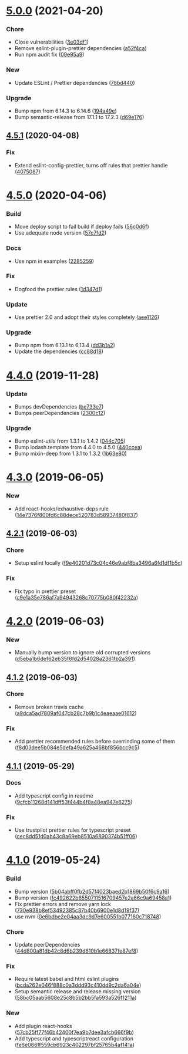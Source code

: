 # [5.0.0](https://github.com/trustpilot/node-eslint-config/compare/v4.5.1...v5.0.0) (2021-04-20)


### Chore

* Close vulnerabilities ([3e03df1](https://github.com/trustpilot/node-eslint-config/commit/3e03df128321e943fe3391e5ac49449a168a205c))
* Remove eslint-plugin-prettier dependencies ([a52f4ca](https://github.com/trustpilot/node-eslint-config/commit/a52f4ca0ee483f80bec80f56e5d05fbf75f842ac))
* Run npm audit fix ([09e95a9](https://github.com/trustpilot/node-eslint-config/commit/09e95a9ab3a7db85eb726a1a6ddf99c0aa551b3e))

### New

* Update ESLint / Prettier dependencies ([78bd440](https://github.com/trustpilot/node-eslint-config/commit/78bd44065cd42cf8191a6f36515e1ecb9b8d4919))

### Upgrade

* Bump npm from 6.14.3 to 6.14.6 ([194a49e](https://github.com/trustpilot/node-eslint-config/commit/194a49e2cbcc9783353dbfb77ae44a9eb18f2a9f))
* Bump semantic-release from 17.1.1 to 17.2.3 ([d69e176](https://github.com/trustpilot/node-eslint-config/commit/d69e1760c91c21adcb619cca30a1c0a07aac689e))

## [4.5.1](https://github.com/trustpilot/node-eslint-config/compare/v4.5.0...v4.5.1) (2020-04-08)


### Fix

* Extend eslint-config-prettier, turns off rules that prettier handle ([4075087](https://github.com/trustpilot/node-eslint-config/commit/407508724e011be25f91e3bfcd86dccf80da424c))

# [4.5.0](https://github.com/trustpilot/node-eslint-config/compare/v4.4.0...v4.5.0) (2020-04-06)


### Build

* Move deploy script to fail build if deploy fails ([56c0d6f](https://github.com/trustpilot/node-eslint-config/commit/56c0d6ff97d9c9912cc2d7e208446fb541222ead))
* Use adequate node version ([57c7fd2](https://github.com/trustpilot/node-eslint-config/commit/57c7fd21c22ee9abf199d8cce04c1059ea202704))

### Docs

* Use npm in examples ([2285259](https://github.com/trustpilot/node-eslint-config/commit/2285259fb13b35def28a3432ad73da813455a895))

### Fix

* Dogfood the prettier rules ([1d347d1](https://github.com/trustpilot/node-eslint-config/commit/1d347d17d655c4ac65768f80165d05033ac60025))

### Update

* Use prettier 2.0 and adopt their styles completely ([aee1126](https://github.com/trustpilot/node-eslint-config/commit/aee1126f14729a28a618b48c95dd103b6fb794ee))

### Upgrade

* Bump npm from 6.13.1 to 6.13.4 ([dd3b1a2](https://github.com/trustpilot/node-eslint-config/commit/dd3b1a2dd787c89de6ad7fba24541c221054d0c8))
* Update the dependencies ([cc88d18](https://github.com/trustpilot/node-eslint-config/commit/cc88d1897e49ea0553f56c906b724309f5c60a3d))

# [4.4.0](https://github.com/trustpilot/node-eslint-config/compare/v4.3.0...v4.4.0) (2019-11-28)


### Update

* Bumps devDependencies ([be733e7](https://github.com/trustpilot/node-eslint-config/commit/be733e7c28e1e2968a691b87d36fee74af459cf2))
* Bumps peerDependencies ([2300c12](https://github.com/trustpilot/node-eslint-config/commit/2300c12ca57424e13020f4103140df336172c224))

### Upgrade

* Bump eslint-utils from 1.3.1 to 1.4.2 ([044c705](https://github.com/trustpilot/node-eslint-config/commit/044c705e31ede3c3cf7b3c5c599eba8e7a7ce951))
* Bump lodash.template from 4.4.0 to 4.5.0 ([440ccea](https://github.com/trustpilot/node-eslint-config/commit/440ccea87e9a17ab7c472718f1e907a4e34c9a17))
* Bump mixin-deep from 1.3.1 to 1.3.2 ([1b63e80](https://github.com/trustpilot/node-eslint-config/commit/1b63e80938b8fcc1f6230ae439ad90645dd9d72f))

# [4.3.0](https://github.com/trustpilot/node-eslint-config/compare/v4.2.1...v4.3.0) (2019-06-05)


### New

* Add react-hooks/exhaustive-deps rule ([14e7376f800fd6c88dece520783d58937480f837](https://github.com/trustpilot/node-eslint-config/commit/14e7376f800fd6c88dece520783d58937480f837))

## [4.2.1](https://github.com/trustpilot/node-eslint-config/compare/v4.2.0...v4.2.1) (2019-06-03)


### Chore

* Setup eslint locally ([f9e40201d73c04c46e9abf8ba3496a6fd1df1b5c](https://github.com/trustpilot/node-eslint-config/commit/f9e40201d73c04c46e9abf8ba3496a6fd1df1b5c))

### Fix

* Fix typo in prettier preset ([c9e1a35e786af7a94943268c70775b080f42232a](https://github.com/trustpilot/node-eslint-config/commit/c9e1a35e786af7a94943268c70775b080f42232a))

# [4.2.0](https://github.com/trustpilot/node-eslint-config/compare/v4.1.2...v4.2.0) (2019-06-03)


### New

* Manually bump version to ignore old corrupted versions ([d5eba1b6def62eb35f6fd2d54028a2361fb2a391](https://github.com/trustpilot/node-eslint-config/commit/d5eba1b6def62eb35f6fd2d54028a2361fb2a391))

## [4.1.2](https://github.com/trustpilot/node-eslint-config/compare/v4.1.1...v4.1.2) (2019-06-03)


### Chore

* Remove broken travis cache ([a9dca5ad7809af047cb28c7b9b1c4eaeaae01612](https://github.com/trustpilot/node-eslint-config/commit/a9dca5ad7809af047cb28c7b9b1c4eaeaae01612))

### Fix

* Add prettier recommended rules before overrinding some of them ([f8d03dee5b084e5defa49a625a468bf856bcc9c5](https://github.com/trustpilot/node-eslint-config/commit/f8d03dee5b084e5defa49a625a468bf856bcc9c5))

## [4.1.1](https://github.com/trustpilot/node-eslint-config/compare/v4.1.0...v4.1.1) (2019-05-29)


### Docs

* Add typescript config in readme ([9cfcb11268d141dff53f444b4f8a48ea947e6275](https://github.com/trustpilot/node-eslint-config/commit/9cfcb11268d141dff53f444b4f8a48ea947e6275))

### Fix

* Use trustpilot prettier rules for typescript preset ([cec8dd51d0ab43c8a69eb8510a6890374b51ff06](https://github.com/trustpilot/node-eslint-config/commit/cec8dd51d0ab43c8a69eb8510a6890374b51ff06))

# [4.1.0](https://github.com/trustpilot/node-eslint-config/compare/v4.0.0...v4.1.0) (2019-05-24)


### Build

* Bump version ([5b04abff0fb2d57f4023baed2b1869b50f6c9a16](https://github.com/trustpilot/node-eslint-config/commit/5b04abff0fb2d57f4023baed2b1869b50f6c9a16))
* Bump version ([fc492622b6550711516709457e2a66c9a69458a1](https://github.com/trustpilot/node-eslint-config/commit/fc492622b6550711516709457e2a66c9a69458a1))
* Fix prettier errors and remove yarn lock ([730e938b8ef53492385c37b40b6900e1d8d19f37](https://github.com/trustpilot/node-eslint-config/commit/730e938b8ef53492385c37b40b6900e1d8d19f37))
* use nvm ([0e6bdbe2e04aa3dc9d7e600551b077160c718748](https://github.com/trustpilot/node-eslint-config/commit/0e6bdbe2e04aa3dc9d7e600551b077160c718748))

### Chore

* Update peerDependencies ([44d800a81db42c8d6b239d610b1e66837fe87ef8](https://github.com/trustpilot/node-eslint-config/commit/44d800a81db42c8d6b239d610b1e66837fe87ef8))

### Fix

* Require latest babel and html eslint plugins ([bcda262e046f888c0a3ddd93c410dd9c2da6a04e](https://github.com/trustpilot/node-eslint-config/commit/bcda262e046f888c0a3ddd93c410dd9c2da6a04e))
* Setup semantic release and release missing version ([58bc05aab5608e25c8b5b2bb5fa593a526f1211a](https://github.com/trustpilot/node-eslint-config/commit/58bc05aab5608e25c8b5b2bb5fa593a526f1211a))

### New

* Add plugin react-hooks ([57cb25ff77f46b42400f7ea9b7dee3afcb666f9b](https://github.com/trustpilot/node-eslint-config/commit/57cb25ff77f46b42400f7ea9b7dee3afcb666f9b))
* Add typescript and typescriptreact configuration ([fe6e066ff559cb6923c402297bf25765b4af141a](https://github.com/trustpilot/node-eslint-config/commit/fe6e066ff559cb6923c402297bf25765b4af141a))
